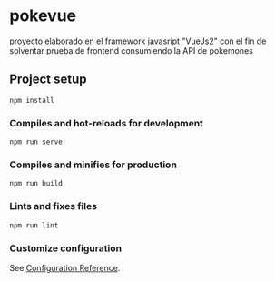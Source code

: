 # pokevue
proyecto elaborado en el framework javasript "VueJs2" con el fin de solventar prueba de frontend consumiendo la API de pokemones


## Project setup
```
npm install
```

### Compiles and hot-reloads for development
```
npm run serve
```

### Compiles and minifies for production
```
npm run build
```

### Lints and fixes files
```
npm run lint
```

### Customize configuration
See [Configuration Reference](https://cli.vuejs.org/config/).
